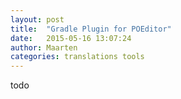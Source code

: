 ```yaml
---
layout: post
title:  "Gradle Plugin for POEditor"
date:   2015-05-16 13:07:24
author: Maarten
categories: translations tools
---
```


todo

